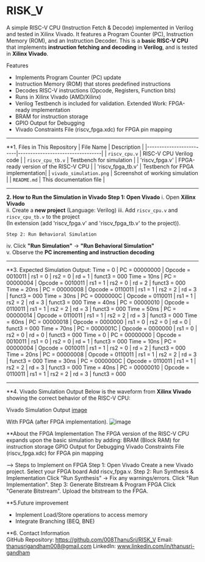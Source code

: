 # RISK_V
A simple RISC-V CPU (Instruction Fetch &amp; Decode) implemented in Verilog and tested in Xilinx Vivado.  It features a Program Counter (PC), Instruction Memory (ROM), and an Instruction Decoder.
This is a **basic RISC-V CPU** that implements **instruction fetching and decoding** in **Verilog**, and is tested in **Xilinx Vivado**.

 Features
- Implements Program Counter (PC) update
- Instruction Memory (ROM) that stores predefined instructions  
- Decodes RISC-V instructions (Opcode, Registers, Function bits)  
- Runs in Xilinx Vivado (AMD/Xilinx) 
- Verilog Testbench is included for validation.
Extended Work: FPGA-ready implementation
- BRAM for instruction storage
- GPIO Output for Debugging
- Vivado Constraints File (riscv_fpga.xdc) for FPGA pin mapping

---

**1. Files in This Repository
|    File Name           |  Description                      |
|-------------------------|----------------------------------|
| `riscv_cpu.v`           | RISC-V CPU Verilog code          |
| `riscv_cpu_tb.v`        | Testbench for simulation         |
|  'riscv_fpga.v'       |	FPGA-ready version of the RISC-V CPU |
|  'riscv_fpga_tb.v'	    |    Testbench for FPGA implementation|
| `vivado_simulation.png` | Screenshot of working simulation |
| `README.md`             | This documentation file          |

---

**2. How to Run the Simulation in Vivado
   Step 1: Open Vivado**
i. Open **Xilinx Vivado**  
ii. Create a **new project** (Language: Verilog)
iii. Add `riscv_cpu.v` and `riscv_cpu_tb.v` to the project   
     (In extension (add 'riscv_fpga.v' and 'riscv_fpga_tb.v' to the project)).
     

    Step 2: Run Behavioral Simulation
iv. Click **"Run Simulation"** → **"Run Behavioral Simulation"**  
v. Observe the **PC incrementing and instruction decoding**  

---

**3. Expected Simulation Output:
Time = 0 | PC = 00000000 | Opcode = 0010011 | rs1 = 0 | rs2 = 0 | rd = 1 | funct3 = 000 Time = 10ns | PC = 00000004 | Opcode = 0010011 | rs1 = 1 | rs2 = 0 | rd = 2 | funct3 = 000 Time = 20ns | PC = 00000008 | Opcode = 0110011 | rs1 = 1 | rs2 = 2 | rd = 3 | funct3 = 000 Time = 30ns | PC = 0000000C | Opcode = 0110011 | rs1 = 1 | rs2 = 2 | rd = 3 | funct3 = 000 Time = 40ns | PC = 00000010 | Opcode = 0110011 | rs1 = 1 | rs2 = 2 | rd = 3 | funct3 = 000 Time = 50ns | PC = 00000014 | Opcode = 0110011 | rs1 = 1 | rs2 = 2 | rd = 3 | funct3 = 000 Time = 60ns | PC = 00000018 | Opcode = 0000000 | rs1 = 0 | rs2 = 0 | rd = 0 | funct3 = 000 Time = 70ns | PC = 0000001C | Opcode = 0000000 | rs1 = 0 | rs2 = 0 | rd = 0 | funct3 = 000
Time = 0    | PC = 00000000 | Opcode = 0010011 | rs1 = 0 | rs2 = 0 | rd = 1 | funct3 = 000
Time = 10ns | PC = 00000004 | Opcode = 0010011 | rs1 = 1 | rs2 = 0 | rd = 2 | funct3 = 000
Time = 20ns | PC = 00000008 | Opcode = 0110011 | rs1 = 1 | rs2 = 2 | rd = 3 | funct3 = 000
Time = 30ns | PC = 0000000C | Opcode = 0110011 | rs1 = 1 | rs2 = 2 | rd = 3 | funct3 = 000
Time = 40ns | PC = 00000010 | Opcode = 0110011 | rs1 = 1 | rs2 = 2 | rd = 3 | funct3 = 000

---

**4. Vivado Simulation Output
Below is the waveform from **Xilinx Vivado** showing the correct behavior of the RISC-V CPU:

Vivado Simulation Output
[image](https://github.com/user-attachments/assets/dcd76957-fcb1-4428-801c-9b1b313503f8)

 With FPGA (after FPGA implementation).
 ![image](https://github.com/user-attachments/assets/692ac622-a22b-4a72-9adc-c86314a09d04)

**About the FPGA Implementation
The FPGA version of the RISC-V CPU expands upon the basic simulation by adding: 
BRAM (Block RAM) for instruction storage
GPIO Output for Debugging
Vivado Constraints File (riscv_fpga.xdc) for FPGA pin mapping

--> Steps to Implement on FPGA
Step 1: Open Vivado
Create a new Vivado project.
Select your FPGA board 
Add riscv_fpga.v.
Step 2: Run Synthesis & Implementation
Click "Run Synthesis" → Fix any warnings/errors.
Click "Run Implementation".
Step 3: Generate Bitstream & Program FPGA
Click "Generate Bitstream".
Upload the bitstream to the FPGA.

 
**5.Future improvement
  - Implement Load/Store operations to access memory
  - Integrate Branching (BEQ, BNE)


**6. Contact Information  
   GitHub Repository: https://github.com/008ThanuSri/RISK_V 
   Email: thanusrigandham008@gmail.com 
   LinkedIn:  www.linkedin.com/in/thanusri-gandham  
